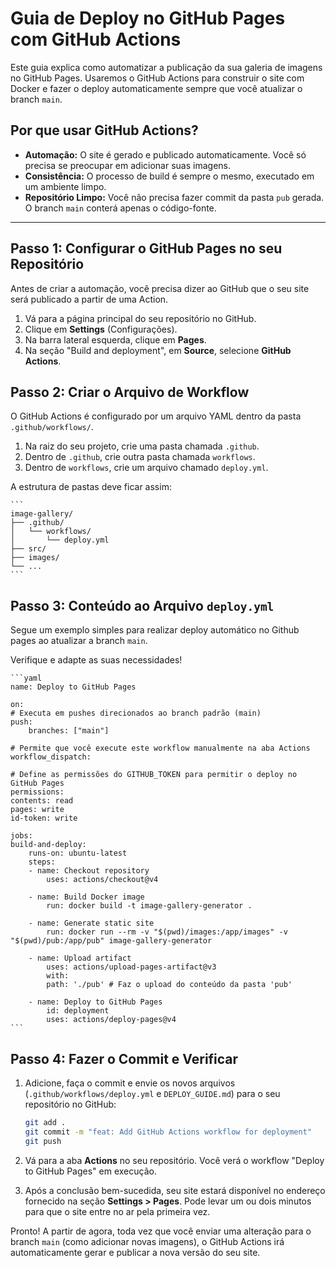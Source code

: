 # Guia de Deploy no GitHub Pages com GitHub Actions

Este guia explica como automatizar a publicação da sua galeria de imagens no GitHub Pages. Usaremos o GitHub Actions para construir o site com Docker e fazer o deploy automaticamente sempre que você atualizar o branch `main`.

## Por que usar GitHub Actions?

* **Automação:** O site é gerado e publicado automaticamente. Você só precisa se preocupar em adicionar suas imagens.
* **Consistência:** O processo de build é sempre o mesmo, executado em um ambiente limpo.
* **Repositório Limpo:** Você não precisa fazer commit da pasta `pub` gerada. O branch `main` conterá apenas o código-fonte.

---

## Passo 1: Configurar o GitHub Pages no seu Repositório

Antes de criar a automação, você precisa dizer ao GitHub que o seu site será publicado a partir de uma Action.

1. Vá para a página principal do seu repositório no GitHub.
2. Clique em **Settings** (Configurações).
3. Na barra lateral esquerda, clique em **Pages**.
4. Na seção "Build and deployment", em **Source**, selecione **GitHub Actions**.

## Passo 2: Criar o Arquivo de Workflow

O GitHub Actions é configurado por um arquivo YAML dentro da pasta `.github/workflows/`.

1. Na raiz do seu projeto, crie uma pasta chamada `.github`.
2. Dentro de `.github`, crie outra pasta chamada `workflows`.
3. Dentro de `workflows`, crie um arquivo chamado `deploy.yml`.

A estrutura de pastas deve ficar assim:

    ```
    image-gallery/
    ├── .github/
    │   └── workflows/
    │       └── deploy.yml
    ├── src/
    ├── images/
    └── ...
    ```

## Passo 3: Conteúdo ao Arquivo `deploy.yml`

Segue um exemplo simples para realizar deploy automático no Github pages ao atualizar a branch `main`.

Verifique e adapte as suas necessidades!

    ```yaml
    name: Deploy to GitHub Pages

    on:
    # Executa em pushes direcionados ao branch padrão (main)
    push:
        branches: ["main"]

    # Permite que você execute este workflow manualmente na aba Actions
    workflow_dispatch:

    # Define as permissões do GITHUB_TOKEN para permitir o deploy no GitHub Pages
    permissions:
    contents: read
    pages: write
    id-token: write

    jobs:
    build-and-deploy:
        runs-on: ubuntu-latest
        steps:
        - name: Checkout repository
            uses: actions/checkout@v4

        - name: Build Docker image
            run: docker build -t image-gallery-generator .

        - name: Generate static site
            run: docker run --rm -v "$(pwd)/images:/app/images" -v "$(pwd)/pub:/app/pub" image-gallery-generator

        - name: Upload artifact
            uses: actions/upload-pages-artifact@v3
            with:
            path: './pub' # Faz o upload do conteúdo da pasta 'pub'

        - name: Deploy to GitHub Pages
            id: deployment
            uses: actions/deploy-pages@v4
    ```

## Passo 4: Fazer o Commit e Verificar

1. Adicione, faça o commit e envie os novos arquivos (`.github/workflows/deploy.yml` e `DEPLOY_GUIDE.md`) para o seu repositório no GitHub:

    ```bash
    git add .
    git commit -m "feat: Add GitHub Actions workflow for deployment"
    git push
    ```

2. Vá para a aba **Actions** no seu repositório. Você verá o workflow "Deploy to GitHub Pages" em execução.

3. Após a conclusão bem-sucedida, seu site estará disponível no endereço fornecido na seção **Settings > Pages**. Pode levar um ou dois minutos para que o site entre no ar pela primeira vez.

Pronto! A partir de agora, toda vez que você enviar uma alteração para o branch `main` (como adicionar novas imagens), o GitHub Actions irá automaticamente gerar e publicar a nova versão do seu site.
